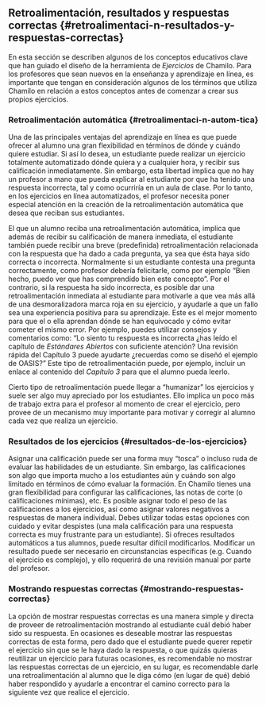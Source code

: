 ## Retroalimentación, resultados y respuestas correctas {#retroalimentaci-n-resultados-y-respuestas-correctas}

En esta sección se describen algunos de los conceptos educativos clave que han guiado el diseño de la herramienta de _Ejercicios_ de Chamilo. Para los profesores que sean nuevos en la enseñanza y aprendizaje en línea, es importante que tengan en consideración algunos de los términos que utiliza Chamilo en relación a estos conceptos antes de comenzar a crear sus propios ejercicios.

### Retroalimentación automática {#retroalimentaci-n-autom-tica}

Una de las principales ventajas del aprendizaje en línea es que puede ofrecer al alumno una gran flexibilidad en términos de dónde y cuándo quiere estudiar. Si así lo desea, un estudiante puede realizar un ejercicio totalmente automatizado dónde quiera y a cualquier hora, y recibir sus calificación inmediatamente. Sin embargo, esta libertad implica que no hay un profesor a mano que pueda explicar al estudiante por que ha tenido una respuesta incorrecta, tal y como ocurriría en un aula de clase. Por lo tanto, en los ejercicios en línea automatizados, el profesor necesita poner especial atención en la creación de la retroalimentación automática que desea que reciban sus estudiantes.

El que un alumno reciba una retroalimentación automática, implica que además de recibir su calificación de manera inmediata, el estudiante también puede recibir una breve (predefinida) retroalimentación relacionada con la respuesta que ha dado a cada pregunta, ya sea que ésta haya sido correcta o incorrecta. Normalmente si un estudiante contesta una pregunta correctamente, como profesor debería felicitarle, como por ejemplo “Bien hecho, puedo ver que has comprendido bien este concepto”. Por el contrario, si la respuesta ha sido incorrecta, es posible dar una retroalimentación inmediata al estudiante para motivarle a que vea más allá de una desmoralizadora marca roja en su ejercicio, y ayudarle a que un fallo sea una experiencia positiva para su aprendizaje. Este es el mejor momento para que el o ella aprendan dónde se han equivocado y cómo evitar cometer el mismo error. Por ejemplo, puedes utilizar consejos y comentarios como: “Lo siento tu respuesta es incorrecta ¿has leído el capítulo de _Estándares Abiertos_ con suficiente atención? Una revisión rápida del Capítulo 3 puede ayudarte ¿recuerdas como se diseñó el ejemplo de OASIS?” Este tipo de retroalimentación puede, por ejemplo, incluir un enlace al contenido del _Capítulo 3_ para que el alumno pueda leerlo.

Cierto tipo de retroalimentación puede llegar a “humanizar” los ejercicios y suele ser algo muy apreciado por los estudiantes. Ello implica un poco más de trabajo extra para el profesor al momento de crear el ejercicio, pero provee de un mecanismo muy importante para motivar y corregir al alumno cada vez que realiza un ejercicio.

### Resultados de los ejercicios {#resultados-de-los-ejercicios}

Asignar una calificación puede ser una forma muy “tosca” o incluso ruda de evaluar las habilidades de un estudiante. Sin embargo, las calificaciones son algo que importa mucho a los estudiantes aún y cuándo son algo limitado en términos de cómo evaluar la formación. En Chamilo tienes una gran flexibilidad para configurar las calificaciones, las notas de corte (o calificaciones mínimas), etc. Es posible asignar todo el peso de las calificaciones a los ejercicios, así como asignar valores negativos a respuestas de manera individual. Debes utilizar todas estas opciones con cuidado y evitar despistes (una mala calificación para una respuesta correcta es muy frustrante para un estudiante). Si ofreces resultados automáticos a tus alumnos, puede resultar difícil modificarlos. Modificar un resultado puede ser necesario en circunstancias específicas (e.g. Cuando el ejercicio es complejo), y ello requerirá de una revisión manual por parte del profesor.

### Mostrando respuestas correctas {#mostrando-respuestas-correctas}

La opción de mostrar respuestas correctas es una manera simple y directa de proveer de retroalimentación mostrando al estudiante cuál debió haber sido su respuesta. En ocasiones es deseable mostrar las respuestas correctas de esta forma, pero dado que el estudiante puede querer repetir el ejercicio sin que se le haya dado la respuesta, o que quizás quieras reutilizar un ejercicio para futuras ocasiones, es recomendable no mostrar las respuestas correctas de un ejercicio, en su lugar, es recomendable darle una retroalimentación al alumno que le diga cómo (en lugar de qué) debió haber respondido y ayudarle a encontrar el camino correcto para la siguiente vez que realice el ejercicio.